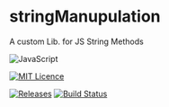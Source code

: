 # stringManupulation
A custom Lib. for JS String Methods

![JavaScript](https://img.shields.io/badge/javascript-%23323330.svg?style=for-the-badge&logo=javascript&logoColor=%23F7DF1E)

[![MIT Licence](https://img.shields.io/github/license/sahilchandna60/StringManipulation?style=flat)](https://github.com/sahilchandna60/StringManipulation/blob/main/LICENSE)

[![Releases](https://img.shields.io/github/v/release/sahilchandna60/StringManipulation)](https://github.com/sahilchandna60/StringManipulation/tree/main)
[![Build Status](https://badgen.net/badge/Build/V1.0/green?icon=github)](https://github.com/sahilchandna60/StringManipulation/releases/tag/V1.0)

